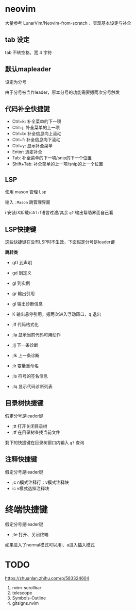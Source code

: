 # neovim

大量参考 LunarVim/Neovim-from-scratch ，实现基本设定与补全

## tab 设定

tab 不转空格，宽 4 字符

## 默认mapleader

设定为分号

由于分号被当作leader，原本分号的功能需要摁两次分号触发

## 代码补全快捷键

- Ctrl+k: 补全菜单的下一项
- Ctrl+j: 补全菜单的上一项
- Ctrl+b: 补全信息向上滚动
- Ctrl+f: 补全信息向下滚动
- Ctrl+y: 显示补全菜单
- Enter: 选定补全
- Tab: 补全菜单的下一项/snip的下一个位置
- Shift+Tab: 补全菜单的上一项/snip的上一个位置

## LSP

使用 mason 管理 Lsp

输入 `:Mason` 跳管理界面

i 安装/X卸载/ctrl+f语言过滤/其余 `g?` 输出帮助界面自己看

## LSP快捷键

这些快捷键在没有LSP时不生效，下面假定分号是leader键

**跳转类**

- gD 到声明
- gd 到定义
- gI 到实例
- gr 输出引用
- gl 输出诊断信息

- K 输出悬停引用，摁两次进入浮动窗口，q 退出

- ;lf 代码格式化
- ;la 显示当前代码可用动作
- ;lj 下一条诊断
- ;lk 上一条诊断
- ;lr 变量重命名
- ;ls 符号的签名信息
- ;lq 显示代码诊断列表

## 目录树快捷键

假定分号是leader键

- ;tt 打开关闭目录树
- ;tf 在目录树查找当前文件

剩下的快捷键在目录树窗口内输入 `g?` 查询

## 注释快捷键

假定分号是leader键

- ;c n模式注释行；v模式注释块
- ic v模式选择注释块

# 终端快捷键

假定分号是leader键

- ;te 打开、关闭终端

如果进入了normal模式可以用i、a进入插入模式

# TODO

https://zhuanlan.zhihu.com/p/583324604

1. nvim-scrollbar
2. telescope
3. Symbols-Outline
4. gitsigns.nvim


